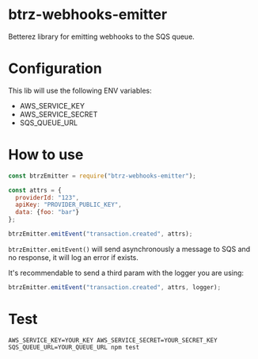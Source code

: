 # btrz-webhooks-emitter

Betterez library for emitting webhooks to the SQS queue.

# Configuration
This lib will use the following ENV variables:
  * AWS_SERVICE_KEY
  * AWS_SERVICE_SECRET
  * SQS_QUEUE_URL

# How to use
```javascript
const btrzEmitter = require("btrz-webhooks-emitter");

const attrs = {
  providerId: "123",
  apiKey: "PROVIDER_PUBLIC_KEY",
  data: {foo: "bar"}
};

btrzEmitter.emitEvent("transaction.created", attrs);
```

`btrzEmitter.emitEvent()` will send asynchronously a message to SQS and no response, it will log an error if exists.

It's recommendable to send a third param with the logger you are using:
```javascript
btrzEmitter.emitEvent("transaction.created", attrs, logger);
```
 
# Test
`AWS_SERVICE_KEY=YOUR_KEY AWS_SERVICE_SECRET=YOUR_SECRET_KEY SQS_QUEUE_URL=YOUR_QUEUE_URL npm test`
